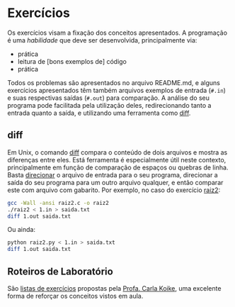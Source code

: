 Exercícios
==========

Os exercícios visam a fixação dos conceitos apresentados. A programação é uma _habilidade_ que deve ser desenvolvida, principalmente via:

* prática
* leitura de [bons exemplos de] código
* prática

Todos os problemas são apresentados no arquivo README.md, e alguns exercícios apresentados têm também arquivos exemplos de entrada (`#.in`) e suas respectivas saídas (`#.out`) para comparação. A análise do seu programa pode facilitada pela utilização deles, redirecionando tanto a entrada quanto a saída, e utilizando uma ferramenta como [diff][wiki].


diff
----

Em Unix, o comando [diff][diff] compara o conteúdo de dois arquivos e mostra as diferenças entre eles. Está ferramenta é especialmente útil neste contexto, principalmente em função de comparação de espaços ou quebras de linha. Basta [direcionar](../exemplos/02_Interface) o arquivo de entrada  para o seu programa, direcionar a saída do seu programa para um outro arquivo qualquer, e então comparar este com arquivo com gabarito. Por exemplo, no caso do exercício [raiz2](3_Fluxo/0_Sequencial/1-raiz2):

```bash
gcc -Wall -ansi raiz2.c -o raiz2
./raiz2 < 1.in > saida.txt
diff 1.out saida.txt
```

Ou ainda:

```bash
python raiz2.py < 1.in > saida.txt
diff 1.out saida.txt
```


Roteiros de Laboratório
-----------------------

São [listas de exercícios](roteiros_lab.zip) propostas pela [Profa. Carla Koike](http://cic.unb.br/~ckoike/), uma excelente forma de reforçar os conceitos vistos em aula.


[diff]: https://www.vivaolinux.com.br/dica/diff-Comando-com-exemplos
[wiki]: https://pt.wikipedia.org/wiki/Diff